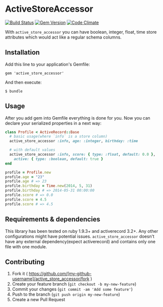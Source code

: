 # ActiveStoreAccessor

[![Build Status](https://travis-ci.org/jalkoby/active_store_accessor.svg?branch=master)](https://travis-ci.org/jalkoby/active_store_accessor)
[![Gem Version](https://badge.fury.io/rb/active_store_accessor.svg)](http://badge.fury.io/rb/active_store_accessor)
[![Code Climate](https://codeclimate.com/github/jalkoby/active_store_accessor.png)](https://codeclimate.com/github/jalkoby/active_store_accessor)

With `active_store_accessor` you can have boolean, integer, float, time store attributes which would act like a regular schema columns.  

## Installation

Add this line to your application's Gemfile:

    gem 'active_store_accessor'

And then execute:

    $ bundle

## Usage

After you add gem into Gemfile everything is done for you. Now you can declare your serialized properties in a next way:

```ruby
class Profile < ActiveRecord::Base
  # basic usage(where `info` is a store column)
  active_store_accessor :info, age: :integer, birthday: :time

  # with default values
  active_store_accessor :info, score: { type: :float, default: 0.0 }, 
    active: { type: :boolean, default: true }
end

profile = Profile.new
profile.age = "23"
profile.age # => 23
profile.birthday = Time.new(2014, 5, 31)
profile.birthday # => 2014-05-31 00:00:00
profile.score # => 0.0
profile.score = 4.5
profile.score # => 4.5
```

## Requirements & dependencies

This library has been tested on ruby 1.9.3+ and activerecord 3.2+. Any other configurations might have potential issues. `active_store_accessor` doesn't have any external dependency(expect activerecord) and contains only one file with one module.

## Contributing

1. Fork it ( https://github.com/[my-github-username]/active_store_accessor/fork )
2. Create your feature branch (`git checkout -b my-new-feature`)
3. Commit your changes (`git commit -am 'Add some feature'`)
4. Push to the branch (`git push origin my-new-feature`)
5. Create a new Pull Request
